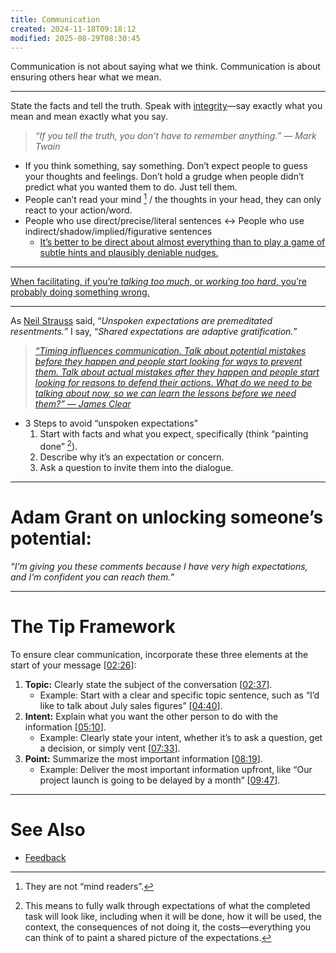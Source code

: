 ```yaml
---
title: Communication
created: 2024-11-18T09:18:12
modified: 2025-08-29T08:30:45
---
```


Communication is not about saying what we think. Communication is about ensuring others hear what we mean.

---

State the facts and tell the truth. Speak with [integrity](integrity.md)—say exactly what you mean and mean exactly what you say.

> _“If you tell the truth, you don’t have to remember anything.” — Mark Twain_

* If you think something, say something. Don’t expect people to guess your thoughts and feelings. Don’t hold a grudge when people didn’t predict what you wanted them to do. Just tell them.
* People can’t read your mind [^1] / the thoughts in your head, they can only react to your action/word.
* People who use direct/precise/literal sentences ↔ People who use indirect/shadow/implied/figurative sentences
	* [It’s better to be direct about almost everything than to play a game of subtle hints and plausibly deniable nudges.](https://x.com/anuatluru/status/1849840069064159325)

---

[When facilitating, if you’re *talking too much*, or *working too hard*, you’re probably doing something wrong.](https://sketchplanations.com/when-facilitating-if-youre-talking-too-much-or-working-too-hard-youre-probably-doing-something-wrong)

---

As [Neil Strauss](https://www.neilstrauss.com/) said, “_Unspoken expectations are premeditated resentments._” I say, “_Shared expectations are adaptive gratification._”

> _[“Timing influences communication. Talk about potential mistakes before they happen and people start looking for ways to prevent them. Talk about actual mistakes after they happen and people start looking for reasons to defend their actions. What do we need to be talking about now, so we can learn the lessons before we need them?” — James Clear](https://jamesclear.com/3-2-1/june-5-2025)_

* 3 Steps to avoid “unspoken expectations”
	1. Start with facts and what you expect, specifically (think “painting done” [^2]).
	2. Describe why it’s an expectation or concern.
	3. Ask a question to invite them into the dialogue.

---

# Adam Grant on unlocking someone’s potential:

_“I’m giving you these comments because I have very high expectations, and I’m confident you can reach them.”_

---

# The Tip Framework

To ensure clear communication, incorporate these three elements at the start of your message \[[02:26](https://www.youtube.com/watch?v=rpFmRq5KeJs&t=146)]:

1. **Topic:** Clearly state the subject of the conversation \[[02:37](https://www.youtube.com/watch?v=rpFmRq5KeJs&t=157)].
	* Example: Start with a clear and specific topic sentence, such as “I’d like to talk about July sales figures” \[[04:40](https://www.youtube.com/watch?v=rpFmRq5KeJs&t=280)].
2. **Intent:** Explain what you want the other person to do with the information \[[05:10](https://www.youtube.com/watch?v=rpFmRq5KeJs&t=310)].
	* Example: Clearly state your intent, whether it’s to ask a question, get a decision, or simply vent \[[07:33](https://www.youtube.com/watch?v=rpFmRq5KeJs&t=453)].
3. **Point:** Summarize the most important information \[[08:19](https://www.youtube.com/watch?v=rpFmRq5KeJs&t=499)].
	* Example: Deliver the most important information upfront, like “Our project launch is going to be delayed by a month” \[[09:47](https://www.youtube.com/watch?v=rpFmRq5KeJs&t=587)].

---

# See Also

* [Feedback](feedback.md)

[^1]: They are not “mind readers”.
[^2]: This means to fully walk through expectations of what the completed task will look like, including when it will be done, how it will be used, the context, the consequences of not doing it, the costs—everything you can think of to paint a shared picture of the expectations.
